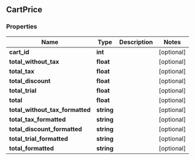 ## CartPrice

### Properties
Name | Type | Description | Notes
------------ | ------------- | ------------- | -------------
**cart_id** | **int** |  | [optional] 
**total_without_tax** | **float** |  | [optional] 
**total_tax** | **float** |  | [optional] 
**total_discount** | **float** |  | [optional] 
**total_trial** | **float** |  | [optional] 
**total** | **float** |  | [optional] 
**total_without_tax_formatted** | **string** |  | [optional] 
**total_tax_formatted** | **string** |  | [optional] 
**total_discount_formatted** | **string** |  | [optional] 
**total_trial_formatted** | **string** |  | [optional] 
**total_formatted** | **string** |  | [optional] 


